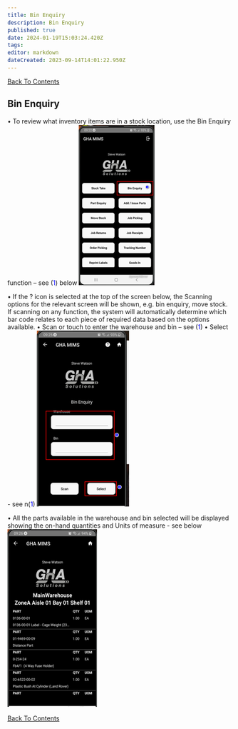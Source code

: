 ```yaml
---
title: Bin Enquiry
description: Bin Enquiry
published: true
date: 2024-01-19T15:03:24.420Z
tags: 
editor: markdown
dateCreated: 2023-09-14T14:01:22.950Z
---
```


[Back To Contents](/AppsDrafts/MobileInventoryManagementSolution/)

## Bin Enquiry
 
•	To review what inventory items are in a stock location, use the Bin Enquiry function – see (<span style="color:blue">1</span>) below
![bin_picture22.png](/mimsassets/bin_picture22.png) 

•	If the ? icon is selected at the top of the screen below, the Scanning options for the relevant screen will be shown, e.g. bin enquiry, move stock.  If scanning on any function, the system will automatically determine which bar code relates to each piece of required data based on the options available.
•	Scan or touch to enter the warehouse and bin – see (<span style="color:blue">1</span>)
•	Select - see n(<span style="color:blue">1</span>)
![bin_picture23.png](/mimsassets/bin_picture23.png) 

•	All the parts available in the warehouse and bin selected will be displayed showing the on-hand quantities and Units of measure - see below
![bin_picture24.png](/mimsassets/bin_picture24.png)

[Back To Contents](/AppsDrafts/MobileInventoryManagementSolution/)